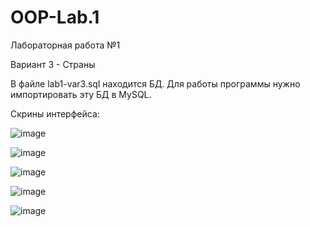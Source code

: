 # OOP-Lab.1

Лабораторная работа №1

Вариант 3 - Страны

В файле lab1-var3.sql находится БД. Для работы программы нужно импортировать эту БД в MySQL.

Скрины интерфейса:

![image](https://user-images.githubusercontent.com/80198822/115699431-52740f80-a36e-11eb-84ff-cd56cf031ad3.png)

![image](https://user-images.githubusercontent.com/80198822/115699507-60299500-a36e-11eb-9836-121a77484e72.png)

![image](https://user-images.githubusercontent.com/80198822/115699546-661f7600-a36e-11eb-8124-45d4e76f62d6.png)

![image](https://user-images.githubusercontent.com/80198822/115699557-69b2fd00-a36e-11eb-900b-542c97490d4c.png)

![image](https://user-images.githubusercontent.com/80198822/115699572-6d468400-a36e-11eb-81f7-cd2347eb2426.png)
